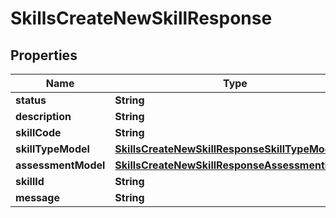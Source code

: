 

# SkillsCreateNewSkillResponse


## Properties

| Name | Type | Description | Notes |
|------------ | ------------- | ------------- | -------------|
|**status** | **String** |  |  [optional] |
|**description** | **String** |  |  [optional] |
|**skillCode** | **String** |  |  [optional] |
|**skillTypeModel** | [**SkillsCreateNewSkillResponseSkillTypeModel**](SkillsCreateNewSkillResponseSkillTypeModel.md) |  |  [optional] |
|**assessmentModel** | [**SkillsCreateNewSkillResponseAssessmentModel**](SkillsCreateNewSkillResponseAssessmentModel.md) |  |  [optional] |
|**skillId** | **String** |  |  [optional] |
|**message** | **String** |  |  [optional] |



